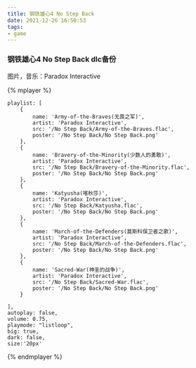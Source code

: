 ```yaml
---
title: 钢铁雄心4 No Step Back
date: 2021-12-26 16:50:53
tags: 
- game
---
```


### 钢铁雄心4 No Step Back dlc备份

图片，音乐：Paradox Interactive



{% mplayer %}

    playlist: [
        {
            name: 'Army-of-the-Braves(无畏之军)',
            artist: 'Paradox Interactive',
            src: '/No Step Back/Army-of-the-Braves.flac',
            poster: '/No Step Back/No Step Back.png'
        },
        {
            name: 'Bravery-of-the-Minority(少数人的勇敢)',
            artist: 'Paradox Interactive',
            src: '/No Step Back/Bravery-of-the-Minority.flac',
            poster: '/No Step Back/No Step Back.png'
        },
        {
            name: 'Katyusha(喀秋莎)',
            artist: 'Paradox Interactive',
            src: '/No Step Back/Katyusha.flac',
            poster: '/No Step Back/No Step Back.png'
        },
        {
            name: 'March-of-the-Defenders(莫斯科保卫者之歌)',
            artist: 'Paradox Interactive',
            src: '/No Step Back/March-of-the-Defenders.flac',
            poster: '/No Step Back/No Step Back.png'
        },
        {
            name: 'Sacred-War(神圣的战争)',
            artist: 'Paradox Interactive',
            src: '/No Step Back/Sacred-War.flac',
            poster: '/No Step Back/No Step Back.png'
        }
        
    ],
    autoplay: false,
    volume: 0.75,
    playmode: "listloop",
    big: true,
    dark: false,
    size:'20px'
{% endmplayer %}



